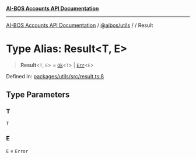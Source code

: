 [**AI-BOS Accounts API Documentation**](../../../README.md)

***

[AI-BOS Accounts API Documentation](../../../README.md) / [@aibos/utils](../README.md) / [](../README.md) / Result

# Type Alias: Result\<T, E\>

> **Result**\<`T`, `E`\> = [`Ok`](Ok.md)\<`T`\> \| [`Err`](Err.md)\<`E`\>

Defined in: [packages/utils/src/result.ts:8](https://github.com/pohlai88/accounts/blob/48103fb36d28b2b9bfb33472b6de2f719773cde9/packages/utils/src/result.ts#L8)

## Type Parameters

### T

`T`

### E

`E` = `Error`
